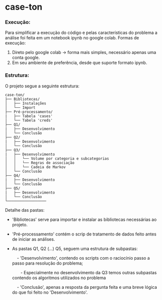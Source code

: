 # case-ton

### Execução:
Para simplificar a execução do código e pelas características do problema a análise foi feita em um notebook ipynb no google colab.
Formas de execução:
1) Direto pelo google colab -> forma mais simples, necessário apenas uma conta google.
2) Em seu ambiente de preferência, desde que suporte formato ipynb.

### Estrutura:
O projeto segue a seguinte estrutura:

```
case-ton/
├── Bibliotecas/
│   ├── Instalações 
│   └── Import
├── Pré-processamento/
|   ├── Tabela 'cases'
│   └── Tabela 'creds'   
├── Q1/
|   ├── Desenvolvimento
│   └── Conclusão
├── Q2/
|   ├── Desenvolvimento
│   └── Conclusão
├── Q3/
|   ├── Desenvolvimento
│   │   └── Volume por categoria e subcategorias
│   │   └── Regras de associação
│   │   └── Cadeia de Markov
│   └── Conclusão
├── Q4/
|   ├── Desenvolvimento
│   └── Conclusão
├── Q5/
|   ├── Desenvolvimento
│   └── Conclusão
└──────────────────
```
Detalhe das pastas:
- 'Bibliotecas' serve para importar e instalar as bibliotecas necessárias ao projeto.
- 'Pré-processamento' contém o scrip de tratamento de dados feito antes de iniciar as análises.
- As pastas Q1, Q2 (...) Q5, seguem uma estrutura de subpastas:
  
  &nbsp;&nbsp;&nbsp;&nbsp;- 'Desenvolvimento', contendo os scripts com o raciocínio passo a passo para resolução do problema;
  
  &nbsp;&nbsp;&nbsp;&nbsp;&nbsp;&nbsp;&nbsp;- Especialmente no desenvolvimento da Q3 temos outras subpastas contendo os algoritmos utilizados no problema
  
  &nbsp;&nbsp;&nbsp;&nbsp;- 'Conclusão', apenas a resposta da pergunta feita e uma breve lógica do que foi feito no 'Desenvolvimento'.

 





